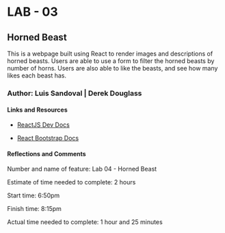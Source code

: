 # LAB - 03

## Horned Beast

This is a webpage built using React to render images and descriptions of horned beasts. Users are able to use a form to filter the horned beasts by number of horns. Users are also able to like the beasts, and see how many likes each beast has.

### Author: Luis Sandoval | Derek Douglass

#### Links and Resources

- [ReactJS Dev Docs](https://reactjs.org/docs/getting-started.html)

- [React Bootstrap Docs](https://react-bootstrap.github.io/)

#### Reflections and Comments

Number and name of feature: Lab 04 - Horned Beast

Estimate of time needed to complete: 2 hours

Start time: 6:50pm

Finish time: 8:15pm

Actual time needed to complete: 1 hour and 25 minutes
